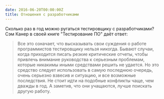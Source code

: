 ```yaml
---
date: 2016-06-20T00:00:00Z
title: Отношения с разработчиками
---
```


Сколько раз в год можно ругаться тестировщику с разработчиками?
Сэм Канер в своей книге "Тестирование ПО" даёт ответ:

> Все это означает, что высказывать свои суждения о работе программистов
> тестировщику нельзя никогда. Бывают случаи, когда приходится писать резкие
> критические отчеты, чтобы привлечь внимание руководства к серьезным проблемам,
> которые никакимы иными средствами решить не удается. Но это средство следует
> использовать в самую последнюю очередь, очень серьезно взвесив и ситуацию, и все
> возможные последствия. Не стоит идти на подобные конфликты чаще, чем дважды в
> год. А заметив, что они учащаются, лучше поискать другую работу.
